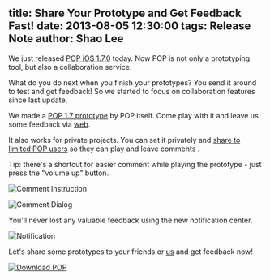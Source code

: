 title: Share Your Prototype and Get Feedback Fast!
date: 2013-08-05 12:30:00
tags: Release Note
author: Shao Lee
---

We just released [POP iOS 1.7.0](https://itunes.apple.com/us/app/pop-prototyping-on-paper/id555647796?mt=8) today. Now POP is not only a prototyping tool, but also a collaboration service.

What do you do next when you finish your prototypes? You send it around to test and get feedback! So we started to focus on collaboration features since last update.

We made a [POP 1.7 prototype](http://popapp.in/w#!/projects/51fad1996630e3083900086c/preview) by POP itself. Come play with it and leave us some feedback via [web](http://popapp.in/w#!/projects/51fad1996630e3083900086c/mockups).

It also works for private projects. You can set it privately and [share to limited POP users](/blog/new-private-projects-and-in-app-sharing/) so they can play and leave comments .

Tip: there's a shortcut for easier comment while playing the prototype - just press the "volume up" button.

![Comment Instruction](/img/posts/share-your-prototype-and-get-feedback-fast/instruction.jpg)

![Comment Dialog](/img/posts/share-your-prototype-and-get-feedback-fast/comment-dialog.jpg)

You'll never lost any valuable feedback using the new notification center.

![Notification](/img/posts/share-your-prototype-and-get-feedback-fast/notification.jpg)

Let's share some prototypes to your friends or [us](mailto:team@popapp.in) and get feedback now!

[![Download POP](http://media.tumblr.com/84d1f76a3d85c9ae72d114e7042c3bc1/tumblr_inline_mr2ojwYJmp1qz4rgp.png)](https://itunes.apple.com/us/app/pop-prototyping-on-paper/id555647796?mt=8)
